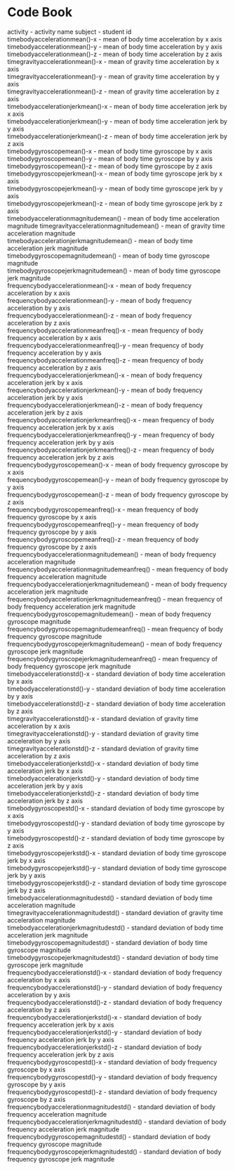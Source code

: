 Code Book
=========
 activity   -   activity name
 subject    -   student id                                       
 timebodyaccelerationmean()-x    -   mean of body time acceleration by x axis
 timebodyaccelerationmean()-y    -   mean of body time acceleration by y axis                    
 timebodyaccelerationmean()-z    -   mean of body time acceleration by z axis                     
 timegravityaccelerationmean()-x    -   mean of gravity time acceleration by x axis                 
 timegravityaccelerationmean()-y    -   mean of gravity time acceleration by y axis                  
 timegravityaccelerationmean()-z    -   mean of gravity time acceleration by z axis                 
 timebodyaccelerationjerkmean()-x    -   mean of body time acceleration jerk by x axis                 
 timebodyaccelerationjerkmean()-y    -   mean of body time acceleration jerk by y axis                
 timebodyaccelerationjerkmean()-z    -   mean of body time acceleration jerk by z axis                 
 timebodygyroscopemean()-x    -   mean of body time gyroscope by x axis                       
 timebodygyroscopemean()-y    -   mean of body time gyroscope by y axis                        
 timebodygyroscopemean()-z    -   mean of body time gyroscope by z axis                       
 timebodygyroscopejerkmean()-x    -   mean of body time gyroscope jerk by x axis                    
 timebodygyroscopejerkmean()-y    -   mean of body time gyroscope jerk by y axis                   
 timebodygyroscopejerkmean()-z    -   mean of body time gyroscope jerk by z axis                    
 timebodyaccelerationmagnitudemean()    -   mean of body time acceleration magnitude
 timegravityaccelerationmagnitudemean()    -   mean of gravity time acceleration magnitude           
 timebodyaccelerationjerkmagnitudemean()    -   mean of body time acceleration jerk magnitude         
 timebodygyroscopemagnitudemean()    -   mean of body time gyroscope magnitude                 
 timebodygyroscopejerkmagnitudemean()    -   mean of body time gyroscope jerk magnitude            
 frequencybodyaccelerationmean()-x    -   mean of body frequency acceleration by x axis                
 frequencybodyaccelerationmean()-y    -   mean of body frequency acceleration by y axis               
 frequencybodyaccelerationmean()-z    -   mean of body frequency acceleration by z axis                
 frequencybodyaccelerationmeanfreq()-x    -   mean frequency of body frequency acceleration by x axis           
 frequencybodyaccelerationmeanfreq()-y    -   mean frequency of body frequency acceleration by y axis            
 frequencybodyaccelerationmeanfreq()-z    -   mean frequency of body frequency acceleration by z axis           
 frequencybodyaccelerationjerkmean()-x    -   mean of body frequency acceleration jerk by x axis            
 frequencybodyaccelerationjerkmean()-y    -   mean of body frequency acceleration jerk by y axis           
 frequencybodyaccelerationjerkmean()-z    -   mean of body frequency acceleration jerk by z axis            
 frequencybodyaccelerationjerkmeanfreq()-x    -   mean frequency of body frequency acceleration jerk by x axis       
 frequencybodyaccelerationjerkmeanfreq()-y    -   mean frequency of body frequency acceleration jerk by y axis         
 frequencybodyaccelerationjerkmeanfreq()-z    -   mean frequency of body frequency acceleration jerk by z axis        
 frequencybodygyroscopemean()-x    -   mean of body frequency gyroscope by x axis                   
 frequencybodygyroscopemean()-y    -   mean of body frequency gyroscope by y axis                  
 frequencybodygyroscopemean()-z    -   mean of body frequency gyroscope by z axis                   
 frequencybodygyroscopemeanfreq()-x    -   mean frequency of body frequency gyroscope by x axis              
 frequencybodygyroscopemeanfreq()-y    -   mean frequency of body frequency gyroscope by y axis               
 frequencybodygyroscopemeanfreq()-z    -   mean frequency of body frequency gyroscope by z axis              
 frequencybodyaccelerationmagnitudemean()    -   mean of body frequency acceleration magnitude         
 frequencybodyaccelerationmagnitudemeanfreq()    -   mean frequency of body frequency acceleration magnitude    
 frequencybodyaccelerationjerkmagnitudemean()    -   mean of body frequency acceleration jerk magnitude     
 frequencybodyaccelerationjerkmagnitudemeanfreq()    -   mean frequency of body frequency acceleration jerk magnitude 
 frequencybodygyroscopemagnitudemean()    -   mean of body frequency gyroscope magnitude             
 frequencybodygyroscopemagnitudemeanfreq()    -   mean frequency of body frequency gyroscope magnitude       
 frequencybodygyroscopejerkmagnitudemean()    -   mean of body frequency gyroscope jerk magnitude        
 frequencybodygyroscopejerkmagnitudemeanfreq()    -   mean frequency of body frequency gyroscope jerk magnitude    
 timebodyaccelerationstd()-x    -   standard deviation of body time acceleration by x axis                      
 timebodyaccelerationstd()-y    -   standard deviation of body time acceleration by y axis                      
 timebodyaccelerationstd()-z    -   standard deviation of body time acceleration by z axis                       
 timegravityaccelerationstd()-x    -   standard deviation of gravity time acceleration by x axis                   
 timegravityaccelerationstd()-y    -   standard deviation of gravity time acceleration by y axis                   
 timegravityaccelerationstd()-z    -   standard deviation of gravity time acceleration by z axis                  
 timebodyaccelerationjerkstd()-x    -   standard deviation of body time acceleration jerk by x axis                 
 timebodyaccelerationjerkstd()-y    -   standard deviation of body time acceleration jerk by y axis                 
 timebodyaccelerationjerkstd()-z    -   standard deviation of body time acceleration jerk by z axis                  
 timebodygyroscopestd()-x    -   standard deviation of body time gyroscope by x axis                        
 timebodygyroscopestd()-y    -   standard deviation of body time gyroscope by y axis                         
 timebodygyroscopestd()-z    -   standard deviation of body time gyroscope by z axis                        
 timebodygyroscopejerkstd()-x    -   standard deviation of body time gyroscope jerk by x axis                     
 timebodygyroscopejerkstd()-y    -   standard deviation of body time gyroscope jerk by y axis                     
 timebodygyroscopejerkstd()-z    -   standard deviation of body time gyroscope jerk by z axis                      
 timebodyaccelerationmagnitudestd()    -   standard deviation of body time acceleration magnitude               
 timegravityaccelerationmagnitudestd()    -   standard deviation of gravity time acceleration magnitude            
 timebodyaccelerationjerkmagnitudestd()    -   standard deviation of body time acceleration jerk magnitude          
 timebodygyroscopemagnitudestd()    -   standard deviation of body time gyroscope magnitude                  
 timebodygyroscopejerkmagnitudestd()    -   standard deviation of body time gyroscope jerk magnitude             
 frequencybodyaccelerationstd()-x   -   standard deviation of body frequency acceleration by x axis                 
 frequencybodyaccelerationstd()-y   -   standard deviation of body frequency acceleration by y axis                
 frequencybodyaccelerationstd()-z   -   standard deviation of body frequency acceleration by z axis                 
 frequencybodyaccelerationjerkstd()-x   -   standard deviation of body frequency acceleration jerk by x axis            
 frequencybodyaccelerationjerkstd()-y   -   standard deviation of body frequency acceleration jerk by y axis             
 frequencybodyaccelerationjerkstd()-z   -   standard deviation of body frequency acceleration jerk by z axis            
 frequencybodygyroscopestd()-x   -   standard deviation of body frequency gyroscope by x axis                    
 frequencybodygyroscopestd()-y   -   standard deviation of body frequency gyroscope by y axis                   
 frequencybodygyroscopestd()-z   -   standard deviation of body frequency gyroscope by z axis                    
 frequencybodyaccelerationmagnitudestd()   -   standard deviation of body frequency acceleration magnitude        
 frequencybodyaccelerationjerkmagnitudestd()   -   standard deviation of body frequency acceleration jerk magnitude      
 frequencybodygyroscopemagnitudestd()   -   standard deviation of body frequency gyroscope magnitude            
 frequencybodygyroscopejerkmagnitudestd()   -   standard deviation of body frequency gyroscope jerk magnitude
